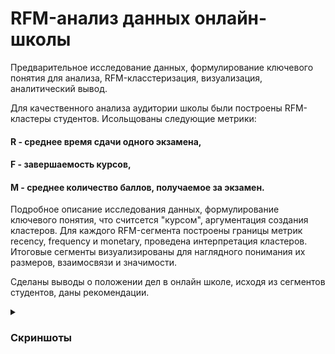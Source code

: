 # RFM-анализ данных онлайн-школы
Предварительное исследование данных, формулирование ключевого понятия для анализа, RFM-класстеризация, визуализация, аналитический вывод.

Для качественного анализа аудитории школы были построены RFM-кластеры студентов. Исольщованы следующие метрики: 
#### R - среднее время сдачи одного экзамена, 
#### F - завершаемость курсов,
#### M - среднее количество баллов, получаемое за экзамен.

Подробное описание исследования данных, формулирование ключевого понятия, что считсется "курсом", аргументация создания кластеров. Для каждого RFM-сегмента построены границы метрик recency, frequency и monetary, проведена интерпретация кластеров. 
Итоговые сегменты визуализированы для наглядного понимания их размеров, взаимосвязи и значимости.

Сделаны выводы о положении дел в онлайн школе, исходя из сегментов студентов, даны рекомендации.

<details>
<summary><h3>Скриншоты</h3></summary>
  <br>
<img src="https://github.com/a-zaboev/RFM_Analysis_e-lerning_courses/blob/main/Visualization_1.JPG" alt='RFM screen' width='620''>
  <br>   <br> 
<img src="https://github.com/a-zaboev/RFM_Analysis_e-lerning_courses/blob/main/Visualization_2.JPG" alt='RFM screen' width='620''>
  <br>   <br> 
<img src="https://github.com/a-zaboev/RFM_Analysis_e-lerning_courses/blob/main/Visualization_3.JPG" alt='RFM screen' width='620''>
</details>
